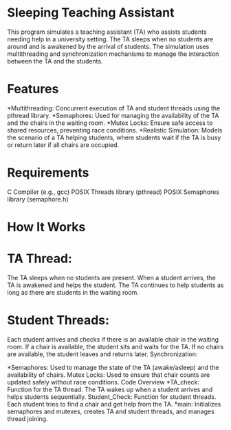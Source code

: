 # Sleeping Teaching Assistant
This program simulates a teaching assistant (TA) who assists students needing help in a university setting. The TA sleeps when no students are around and is awakened by the arrival of students. The simulation uses multithreading and synchronization mechanisms to manage the interaction between the TA and the students.

# Features
*Multithreading: Concurrent execution of TA and student threads using the pthread library.
*Semaphores: Used for managing the availability of the TA and the chairs in the waiting room.
*Mutex Locks: Ensure safe access to shared resources, preventing race conditions.
*Realistic Simulation: Models the scenario of a TA helping students, where students wait if the TA is busy or return later if all chairs are occupied.

# Requirements
C Compiler (e.g., gcc)
POSIX Threads library (pthread)
POSIX Semaphores library (semaphore.h)


# How It Works
# TA Thread:

The TA sleeps when no students are present.
When a student arrives, the TA is awakened and helps the student.
The TA continues to help students as long as there are students in the waiting room.
# Student Threads:

Each student arrives and checks if there is an available chair in the waiting room.
If a chair is available, the student sits and waits for the TA.
If no chairs are available, the student leaves and returns later.
Synchronization:

*Semaphores: Used to manage the state of the TA (awake/asleep) and the availability of chairs.
Mutex Locks: Used to ensure that chair counts are updated safely without race conditions.
Code Overview
*TA_check: Function for the TA thread. The TA wakes up when a student arrives and helps students sequentially.
Student_Check: Function for student threads. Each student tries to find a chair and get help from the TA.
*main: Initializes semaphores and mutexes, creates TA and student threads, and manages thread joining.
